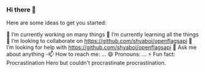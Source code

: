 ### Hi there 👋


Here are some ideas to get you started:

🔭 I’m currently working on many things
🌱 I’m currently learning all the things
👯 I’m looking to collaborate on https://github.com/shyaboi/openflagsapi
🤔 I’m looking for help with https://github.com/shyaboi/openflagsapi
💬 Ask me about anything
-📫 How to reach me: ...
😄 Pronouns: ...
⚡ Fun fact: Procrastination Hero but couldn't procrastinate procrastination.

